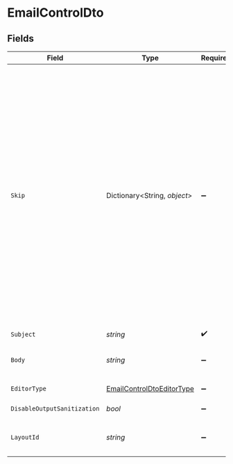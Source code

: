 # EmailControlDto


## Fields

| Field                                                                                                                                                                                                        | Type                                                                                                                                                                                                         | Required                                                                                                                                                                                                     | Description                                                                                                                                                                                                  | Example                                                                                                                                                                                                      |
| ------------------------------------------------------------------------------------------------------------------------------------------------------------------------------------------------------------ | ------------------------------------------------------------------------------------------------------------------------------------------------------------------------------------------------------------ | ------------------------------------------------------------------------------------------------------------------------------------------------------------------------------------------------------------ | ------------------------------------------------------------------------------------------------------------------------------------------------------------------------------------------------------------ | ------------------------------------------------------------------------------------------------------------------------------------------------------------------------------------------------------------ |
| `Skip`                                                                                                                                                                                                       | Dictionary<String, *object*>                                                                                                                                                                                 | :heavy_minus_sign:                                                                                                                                                                                           | JSONLogic filter conditions for conditionally skipping the step execution. Supports complex logical operations with AND, OR, and comparison operators. See https://jsonlogic.com/ for full typing reference. | {<br/>"and": [<br/>{<br/>"==": [<br/>{<br/>"var": "payload.tier"<br/>},<br/>"pro"<br/>]<br/>},<br/>{<br/>"==": [<br/>{<br/>"var": "subscriber.data.role"<br/>},<br/>"admin"<br/>]<br/>},<br/>{<br/>"\u003e": [<br/>{<br/>"var": "payload.amount"<br/>},<br/>"4"<br/>]<br/>}<br/>]<br/>} |
| `Subject`                                                                                                                                                                                                    | *string*                                                                                                                                                                                                     | :heavy_check_mark:                                                                                                                                                                                           | Subject of the email.                                                                                                                                                                                        |                                                                                                                                                                                                              |
| `Body`                                                                                                                                                                                                       | *string*                                                                                                                                                                                                     | :heavy_minus_sign:                                                                                                                                                                                           | Body content of the email, either a valid Maily JSON object, or html string.                                                                                                                                 |                                                                                                                                                                                                              |
| `EditorType`                                                                                                                                                                                                 | [EmailControlDtoEditorType](../../Models/Components/EmailControlDtoEditorType.md)                                                                                                                            | :heavy_minus_sign:                                                                                                                                                                                           | Type of editor to use for the body.                                                                                                                                                                          |                                                                                                                                                                                                              |
| `DisableOutputSanitization`                                                                                                                                                                                  | *bool*                                                                                                                                                                                                       | :heavy_minus_sign:                                                                                                                                                                                           | Disable sanitization of the output.                                                                                                                                                                          |                                                                                                                                                                                                              |
| `LayoutId`                                                                                                                                                                                                   | *string*                                                                                                                                                                                                     | :heavy_minus_sign:                                                                                                                                                                                           | Layout ID to use for the email. Null means no layout, undefined means default layout.                                                                                                                        |                                                                                                                                                                                                              |
